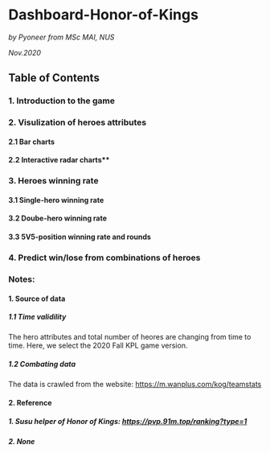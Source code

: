 # Dashboard-Honor-of-Kings
_by Pyoneer from MSc MAI, NUS_

_Nov.2020_

## Table of Contents
### **1. Introduction to the game**
### **2. Visulization of heroes attributes**
#### **2.1 Bar charts**
#### 2.2 Interactive radar charts**

### **3. Heroes winning rate**

#### **3.1 Single-hero winning rate**
  
#### **3.2 Doube-hero winning rate**
  
#### **3.3 5V5-position winning rate and rounds**
  
### **4. Predict win/lose from combinations of heroes**

### Notes:
#### **1. Source of data**

##### **1.1 Time validility**
  
  The hero attributes and total number of heores are changing from time to time. Here, we select the 2020 Fall KPL game version.
  
##### **1.2 Combating data**
  
  The data is crawled from the website: https://m.wanplus.com/kog/teamstats
  
#### **2. Reference**

##### **1. Susu helper of Honor of Kings: https://pvp.91m.top/ranking?type=1**
  
##### **2. None**
